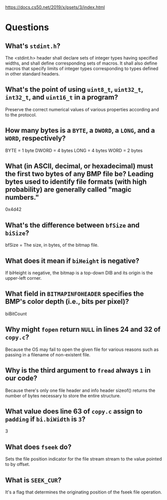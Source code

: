 https://docs.cs50.net/2019/x/psets/3/index.html

# Questions

## What's `stdint.h`?

The <stdint.h> header shall declare sets of integer types having specified widths, and shall define corresponding sets of macros. It shall also define macros that specify limits of integer types corresponding to types defined in other standard headers.

## What's the point of using `uint8_t`, `uint32_t`, `int32_t`, and `uint16_t` in a program?

Preserve the correct numerical values of various properties according and to the protocol.

## How many bytes is a `BYTE`, a `DWORD`, a `LONG`, and a `WORD`, respectively?

BYTE = 1 byte
DWORD = 4 bytes
LONG = 4 bytes
WORD = 2 bytes

## What (in ASCII, decimal, or hexadecimal) must the first two bytes of any BMP file be? Leading bytes used to identify file formats (with high probability) are generally called "magic numbers."

0x4d42

## What's the difference between `bfSize` and `biSize`?

bfSize = The size, in bytes, of the bitmap file.

## What does it mean if `biHeight` is negative?

If biHeight is negative, the bitmap is a top-down DIB and its origin is the upper-left corner.

## What field in `BITMAPINFOHEADER` specifies the BMP's color depth (i.e., bits per pixel)?

biBitCount

## Why might `fopen` return `NULL` in lines 24 and 32 of `copy.c`?

Because the OS may fail to open the given file for various reasons such as passing in a filename of non-existent file.

## Why is the third argument to `fread` always `1` in our code?

Because there's only one file header and info header sizeof(<struct type>) returns the number of bytes necessary to store the entire structure.

## What value does line 63 of `copy.c` assign to `padding` if `bi.biWidth` is `3`?

3

## What does `fseek` do?

Sets the file position indicator for the file stream stream to the value pointed to by offset.

## What is `SEEK_CUR`?

It's a flag that determines the originating position of the fseek file operation.

